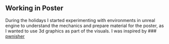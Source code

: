 ## Working in Poster

During the holidays I started experimenting with environments in unreal engine to understand the mechanics and prepare material for the poster, as I wanted to use 3d graphics as part of the visuals. I was inspired by ### <a href="https://www.youtube.com/watch?v=YZ4gSKZh6do&t=1161s">pwnisher</a>

